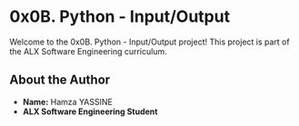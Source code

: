 # 0x0B. Python - Input/Output

Welcome to the 0x0B. Python - Input/Output project! This project is part of the ALX Software Engineering curriculum.

## About the Author
- **Name:** Hamza YASSINE
- **ALX Software Engineering Student** 